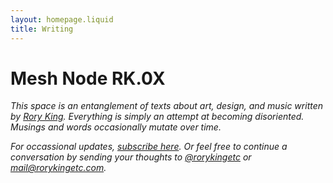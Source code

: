 ```yaml
---
layout: homepage.liquid
title: Writing
---
```


# Mesh Node RK.0X

*This space is an entanglement of texts about art, design, and music written by [Rory King](https://rorykingetc.com). Everything is simply an attempt at becoming disoriented. Musings and words occasionally mutate over time.*

*For occassional updates, [subscribe here](https://tinyletter.com/rorykingetc). Or feel free to continue a conversation by sending your thoughts to [@rorykingetc](https://twitter.com/rorykingetc) or mail@rorykingetc.com.*
